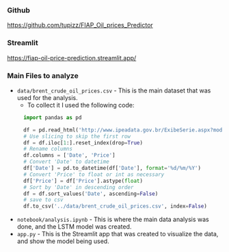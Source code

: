 
### Github

https://github.com/tupizz/FIAP_Oil_prices_Predictor

### Streamlit

https://fiap-oil-price-prediction.streamlit.app/

### Main Files to analyze

- `data/brent_crude_oil_prices.csv` - This is the main dataset that was used for the analysis.
  - To collect it I used the following code:
  ```python
    import pandas as pd

    df = pd.read_html('http://www.ipeadata.gov.br/ExibeSerie.aspx?module=m&serid=1650971490&oper=view', encoding='iso-8859-1', thousands='.', decimal=',')[2]
    # Use slicing to skip the first row
    df = df.iloc[1:].reset_index(drop=True)
    # Rename columns
    df.columns = ['Date', 'Price']
    # Convert 'Date' to datetime
    df['Date'] = pd.to_datetime(df['Date'], format='%d/%m/%Y')
    # Convert 'Price' to float or int as necessary
    df['Price'] = df['Price'].astype(float)
    # Sort by 'Date' in descending order
    df = df.sort_values('Date', ascending=False)
    # save to csv
    df.to_csv('../data/brent_crude_oil_prices.csv', index=False)
  ```
- `notebook/analysis.ipynb` - This is where the main data analysis was done, and the LSTM model was created.
- `app.py` - This is the Streamlit app that was created to visualize the data, and show the model being used.